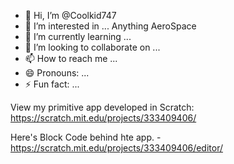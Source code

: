 - 👋 Hi, I’m @Coolkid747
- 👀 I’m interested in ... Anything AeroSpace
- 🌱 I’m currently learning ... 
- 💞️ I’m looking to collaborate on ...
- 📫 How to reach me ...
- 😄 Pronouns: ...
- ⚡ Fun fact: ...

<!---
Coolkid747/Coolkid747 is a ✨ special ✨ repository because its `README.md` (this file) appears on your GitHub profile.
You can click the Preview link to take a look at your changes.
--->

View my primitive app developed in Scratch: https://scratch.mit.edu/projects/333409406/  

  Here's Block Code behind hte app. - https://scratch.mit.edu/projects/333409406/editor/
